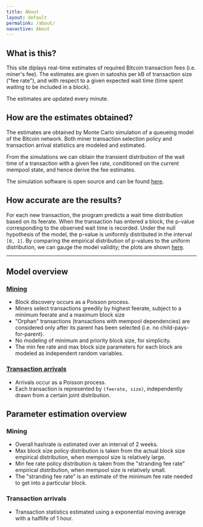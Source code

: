 ```yaml
---
title: About
layout: default
permalink: /about/
navactive: About
---
```


## What is this?

This site diplays real-time estimates of required Bitcoin transaction fees (i.e. miner's fee). The estimates are
given in satoshis per kB of transaction size ("fee rate"), and with respect to a given expected wait time
(time spent waiting to be included in a block).

The estimates are updated every minute.

## How are the estimates obtained?

The estimates are obtained by Monte Carlo simulation of a queueing model of the Bitcoin network.
Both miner transaction selection policy and transaction arrival statistics are modeled and estimated.

From the simulations we can obtain the transient distribution of the wait time of a transaction with
a given fee rate, conditioned on the current mempool state, and hence derive the fee estimates.

The simulation software is open source and can be found [here](https://github.com/bitcoinfees/bitcoin-feemodel).

## How accurate are the results?

For each new transaction, the program predicts a wait time distribution based on its
feerate. When the transaction has entered a block, the p-value corresponding to the
observed wait time is recorded. Under the null hypothesis of the model, the p-value is
uniformly distributed in the interval `[0, 1]`. By comparing the empirical distribution
of p-values to the uniform distribution, we can gauge the model validity; the plots
are shown [here](/misc/pvals).

---

## Model overview

### [Mining](/misc/mining)

* Block discovery occurs as a Poisson process.
* Miners select transactions greedily by highest feerate, subject to a minimum feerate
and a maximum block size
* "Orphan" transactions (transactions with mempool dependencies) are considered only after
its parent has been selected (i.e. no child-pays-for-parent).
* No modeling of minimum and priority block size, for simplicity.
* The min fee rate and max block size parameters for each block are modeled as independent random variables.

### [Transaction arrivals](/misc/profile)

* Arrivals occur as a Poisson process.
* Each transaction is represented by `(feerate, size)`, independently drawn from a certain joint distribution.

## Parameter estimation overview

### Mining

* Overall hashrate is estimated over an interval of 2 weeks.
* Max block size policy distribution is taken from the actual block size empirical distribution, when mempool size is relatively large.
* Min fee rate policy distribution is taken from the "stranding fee rate" empirical distribution, when mempool size is relatively small.
* The "stranding fee rate" is an estimate of the minimum fee rate needed to get into a particular block.

### Transaction arrivals

* Transaction statistics estimated using a exponential moving average with a halflife of 1 hour.
